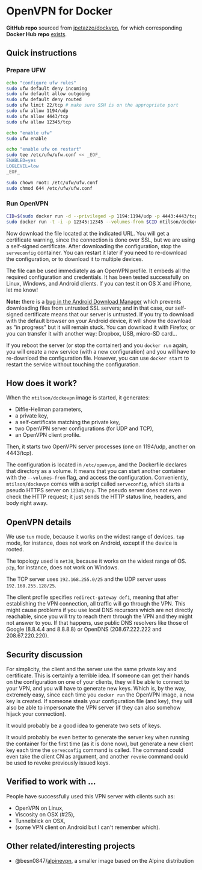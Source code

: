 # OpenVPN for Docker #

**GitHub repo** sourced from [jpetazzo/dockvpn](https://github.com/jpetazzo/dockvpn), for which corresponding **Docker Hub repo** [exists](https://hub.docker.com/r/jpetazzo/dockvpn/).

## Quick instructions ##

### Prepare UFW ###

```bash
echo "configure ufw rules"
sudo ufw default deny incoming
sudo ufw default allow outgoing
sudo ufw default deny routed
sudo ufw limit 22/tcp # make sure SSH is on the appropriate port
sudo ufw allow 1194/udp
sudo ufw allow 4443/tcp
sudo ufw allow 12345/tcp

echo "enable ufw"
sudo ufw enable

echo "enable ufw on restart"
sudo tee /etc/ufw/ufw.conf << _EOF_
ENABLED=yes
LOGLEVEL=low
_EOF_

sudo chown root: /etc/ufw/ufw.conf
sudo chmod 644 /etc/ufw/ufw.conf
```

### Run OpenVPN ###

```bash
CID=$(sudo docker run -d --privileged -p 1194:1194/udp -p 4443:4443/tcp mtilson/dockovpn)
sudo docker run -t -i -p 12345:12345 --volumes-from $CID mtilson/dockovpn serveconfig
```

Now download the file located at the indicated URL. You will get a
certificate warning, since the connection is done over SSL, but we are
using a self-signed certificate. After downloading the configuration,
stop the `serveconfig` container. You can restart it later if you need
to re-download the configuration, or to download it to multiple devices.

The file can be used immediately as an OpenVPN profile. It embeds all the
required configuration and credentials. It has been tested successfully on
Linux, Windows, and Android clients. If you can test it on OS X and iPhone,
let me know!

**Note:** there is a [bug in the Android Download Manager](
http://code.google.com/p/android/issues/detail?id=3492) which prevents
downloading files from untrusted SSL servers; and in that case, our
self-signed certificate means that our server is untrusted. If you
try to download with the default browser on your Android device,
it will show the download as "in progress" but it will remain stuck.
You can download it with Firefox; or you can transfer it with another
way: Dropbox, USB, micro-SD card...

If you reboot the server (or stop the container) and you `docker run`
again, you will create a new service (with a new configuration) and
you will have to re-download the configuration file. However, you can
use `docker start` to restart the service without touching the configuration.

## How does it work? ##

When the `mtilson/dockovpn` image is started, it generates:

- Diffie-Hellman parameters,
- a private key,
- a self-certificate matching the private key,
- two OpenVPN server configurations (for UDP and TCP),
- an OpenVPN client profile.

Then, it starts two OpenVPN server processes (one on 1194/udp, another
on 4443/tcp).

The configuration is located in `/etc/openvpn`, and the Dockerfile
declares that directory as a volume. It means that you can start another
container with the `--volumes-from` flag, and access the configuration.
Conveniently, `mtilson/dockovpn` comes with a script called `serveconfig`,
which starts a pseudo HTTPS server on `12345/tcp`. The pseudo server
does not even check the HTTP request; it just sends the HTTP status line,
headers, and body right away.

## OpenVPN details ##

We use `tun` mode, because it works on the widest range of devices.
`tap` mode, for instance, does not work on Android, except if the device
is rooted.

The topology used is `net30`, because it works on the widest range of OS.
`p2p`, for instance, does not work on Windows.

The TCP server uses `192.168.255.0/25` and the UDP server uses
`192.168.255.128/25`.

The client profile specifies `redirect-gateway def1`, meaning that after
establishing the VPN connection, all traffic will go through the VPN.
This might cause problems if you use local DNS recursors which are not
directly reachable, since you will try to reach them through the VPN
and they might not answer to you. If that happens, use public DNS
resolvers like those of Google (8.8.4.4 and 8.8.8.8) or OpenDNS
(208.67.222.222 and 208.67.220.220).

## Security discussion ##

For simplicity, the client and the server use the same private key and
certificate. This is certainly a terrible idea. If someone can get their
hands on the configuration on one of your clients, they will be able to
connect to your VPN, and you will have to generate new keys. Which is,
by the way, extremely easy, since each time you `docker run` the OpenVPN
image, a new key is created. If someone steals your configuration file
(and key), they will also be able to impersonate the VPN server (if they
can also somehow hijack your connection).

It would probably be a good idea to generate two sets of keys.

It would probably be even better to generate the server key when
running the container for the first time (as it is done now), but
generate a new client key each time the `serveconfig` command is
called. The command could even take the client CN as argument, and
another `revoke` command could be used to revoke previously issued
keys.

## Verified to work with ... ##

People have successfully used this VPN server with clients such as:

- OpenVPN on Linux,
- Viscosity on OSX (#25),
- Tunnelblick on OSX,
- (some VPN client on Android but I can't remember which).

## Other related/interesting projects ##

- @besn0847/[alpinevpn](https://github.com/besn0847/alpinevpn), a smaller
  image based on the Alpine distribution
  
